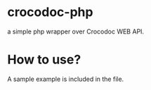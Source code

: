 crocodoc-php
============

a simple php wrapper over Crocodoc WEB API.

How to use?
===========
A sample example is included in the file.
